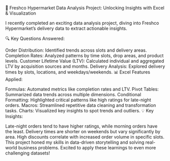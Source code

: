 🚀 Freshco Hypermarket Data Analysis Project: Unlocking Insights with Excel & Visualization

I recently completed an exciting data analysis project, diving into Freshco Hypermarket’s delivery data to extract actionable insights.

🔍 Key Questions Answered:

Order Distribution: Identified trends across slots and delivery areas.
Completion Rates: Analyzed patterns by time slots, drop areas, and product levels.
Customer Lifetime Value (LTV): Calculated individual and aggregated LTV by acquisition sources and months.
Delivery Analysis: Explored delivery times by slots, locations, and weekdays/weekends.
📊 Excel Features Applied:

Formulas: Automated metrics like completion rates and LTV.
Pivot Tables: Summarized data trends across multiple dimensions.
Conditional Formatting: Highlighted critical patterns like high ratings for late-night orders.
Macros: Streamlined repetitive data cleaning and transformation tasks.
Charts: Visualized key insights to spot trends and outliers.
💡 Key Insights:

Late-night orders tend to have higher ratings, while morning orders have the least.
Delivery times are shorter on weekends but vary significantly by area.
High discounts correlate with increased order volume in specific slots.
This project honed my skills in data-driven storytelling and solving real-world business problems. Excited to apply these learnings to even more challenging datasets!

